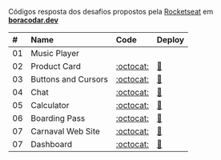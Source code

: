 Códigos resposta dos desafios propostos pela [Rocketseat](https://www.rocketseat.com.br/) em **[boracodar.dev](https://boracodar.dev/)**

| #   | Name                | Code                                                                                               | Deploy                                                                                          |
| :-- | :------------------ | :------------------------------------------------------------------------------------------------- | :---------------------------------------------------------------------------------------------- |
| 01  | Music Player        | []()                                                                                               | []()                                                                                            |
| 02  | Product Card        | [:octocat:](https://github.com/rafaelreisramos/boracodar.dev/tree/main/02_product-card)            | [:checkered_flag:](https://rafaelreisramos.github.io/boracodar.dev/02_product-card/)            |
| 03  | Buttons and Cursors | [:octocat:](https://github.com/rafaelreisramos/boracodar.dev/tree/main/03_button-docs)             | [:checkered_flag:](https://rafaelreisramos.github.io/boracodar.dev/03_button-docs/)             |
| 04  | Chat                | [:octocat:](https://github.com/rafaelreisramos/boracodar.dev/tree/main/04_chat)                    | [:checkered_flag:](https://rafaelreisramos.github.io/boracodar.dev/04_chat/)                    |
| 05  | Calculator          | [:octocat:](https://github.com/rafaelreisramos/boracodar.dev/tree/main/05_calculator)              | [:checkered_flag:](https://rafaelreisramos.github.io/boracodar.dev/05_calculator/)              |
| 06  | Boarding Pass       | [:octocat:](https://github.com/rafaelreisramos/boracodar.dev/tree/main/06_boarding-pass)           | [:checkered_flag:](https://rafaelreisramos.github.io/boracodar.dev/06_boarding-pass/)           |
| 07  | Carnaval Web Site   | [:octocat:](https://github.com/rafaelreisramos/boracodar.dev/tree/main/desafio-07_find-your-block) | [:checkered_flag:](https://rafaelreisramos.github.io/boracodar.dev/desafio-07_find-your-block/) |
| 07  | Dashboard           | [:octocat:](https://github.com/rafaelreisramos/boracodar.dev/tree/main/08_dashboard)               | [:checkered_flag:](https://rafaelreisramos.github.io/boracodar.dev/08_dashboard/)               |
